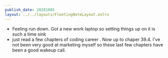 ```yaml
---
publish_date: 20201005
layout: ../../layouts/FleetingNoteLayout.astro
---
```

- Feeling run down. Got a new work laptop so setting things up on it is such a time sink
- just read a few chapters of coding career . Now up to chaper 39.4. I've not been very good at marketing myself so these last few chapters have been a good wakeup call. 
